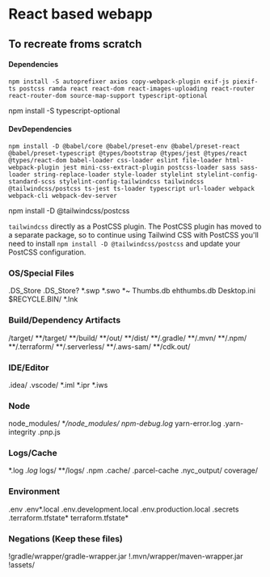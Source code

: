 # React based webapp

## To recreate froms scratch

#### Dependencies

`npm install -S autoprefixer axios copy-webpack-plugin exif-js piexif-ts postcss ramda react react-dom react-images-uploading react-router react-router-dom source-map-support typescript-optional`

npm install -S typescript-optional

#### DevDependencies

`npm install -D @babel/core @babel/preset-env @babel/preset-react @babel/preset-typescript @types/bootstrap @types/jest @types/react @types/react-dom babel-loader css-loader eslint file-loader html-webpack-plugin jest mini-css-extract-plugin postcss-loader sass sass-loader string-replace-loader style-loader stylelint stylelint-config-standard-scss stylelint-config-tailwindcss tailwindcss @tailwindcss/postcss ts-jest ts-loader typescript url-loader webpack webpack-cli webpack-dev-server`

npm install -D @tailwindcss/postcss

`tailwindcss` directly as a PostCSS plugin. The PostCSS plugin has moved to a separate package, so to continue using Tailwind CSS with PostCSS you'll need to install `npm install -D @tailwindcss/postcss` and update your PostCSS configuration.




### OS/Special Files ###
.DS_Store
.DS_Store?
*.swp
*.swo
*~
Thumbs.db
ehthumbs.db
Desktop.ini
$RECYCLE.BIN/
*.lnk

### Build/Dependency Artifacts ###
/target/
**/target/
**/build/
**/out/
**/dist/
**/.gradle/
**/.mvn/
**/.npm/
**/.terraform/
**/.serverless/
**/.aws-sam/
**/cdk.out/

### IDE/Editor ###
.idea/
.vscode/
*.iml
*.ipr
*.iws

### Node ###
node_modules/
**/node_modules/
npm-debug.log*
yarn-error.log
.yarn-integrity
.pnp.js

### Logs/Cache ###
*.log
*.log*
logs/
**/logs/
.npm
.cache/
.parcel-cache
.nyc_output/
coverage/

### Environment ###
.env
.env*.local
.env.development.local
.env.production.local
.secrets
.terraform.tfstate*
terraform.tfstate*

### Negations (Keep these files) ###
!gradle/wrapper/gradle-wrapper.jar
!.mvn/wrapper/maven-wrapper.jar
!assets/
